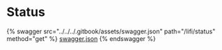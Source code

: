 # Status

{% swagger src="../../../.gitbook/assets/swagger.json" path="/lifi/status" method="get" %}
[swagger.json](../../../.gitbook/assets/swagger.json)
{% endswagger %}
